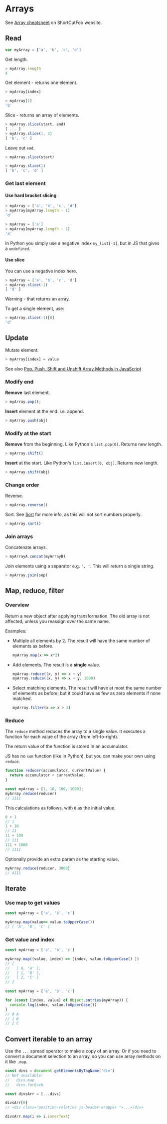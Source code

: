 # Arrays

See [Array cheatsheet](https://www.shortcutfoo.com/app/dojos/javascript-arrays/cheatsheet) on ShortCutFoo website.


## Read

```javascript
var myArray = ['a', 'b', 'c', 'd']
```

Get length.

```javascript
> myArray.length
4
```

Get element - returns one element.

```javascript
> myArray[index]

> myArray[1]
'b'
```

Slice - returns an array of elements.

```javascript
> myArray.slice(start, end)
[ ... ]
> myArray.slice(1, 3)
[ 'b', 'c' ]
```

Leave out `end`.

```javascript
> myArray.slice(start)

> myArray.slice(1)
[ 'b', 'c', 'd' ]
```

### Get last element

#### Use hard bracket slicing

```javascript
> myArray = ['a', 'b', 'c', 'd']
> myArray[myArray.length - 1]
'd'

> myArray = ['a']
> myArray[myArray.length - 1]
'a'
```

In Python you simply use a negative index `my_list[-1]`, but in JS that gives a `undefined`.

#### Use slice

You can use a negative index here.

```javascript
> myArray = ['a', 'b', 'c', 'd']
> myArray.slice(-1)
[ 'd' ]
```

Warning - that returns an array.

To get a single element, use:

```javascript
> myArray.slice(-1)[0]
'd'
```


## Update

Mutate element.

```javascript
> myArray[index] = value
```

See also [Pop, Push, Shift and Unshift Array Methods in JavaScript](https://alligator.io/js/push-pop-shift-unshift-array-methods/)

### Modify end

**Remove** last element.

```javascript
> myArray.pop();
```

**Insert** element at the end. i.e. append.

```javascript
> myArray.push(obj)
```

### Modify at the start

**Remove** from the beginning. Like Python's `list.pop(0)`. Returns new length.

```javascript
> myArray.shift()
```

**Insert** at the start. Like Python's `list.insert(0, obj)`. Returns new length.

```javascript
> myArray.shift(obj)
```

### Change order

Reverse.

```javascript
> myArray.reverse()
```

Sort. See [Sort](sort.md) for more info, as this will not sort numbers properly.

```javascript
> myArray.sort()
```

### Join arrays

Concatenate arrays.

```javascript
> myArrayA.concat(myArrayB)
```

Join elements using a separator e.g. `', '`. This will return a single string.

```javascript
> myArray.join(sep)
```


## Map, reduce, filter

### Overview

Return a new object after applying transformation. The old array is not affected, unless you reassign over the same name.

Examples:

- Multiple all elements by 2. The result will have the same number of elements as before.
    ```javascript
    myArray.map(x => x*2)
    ```
- Add elements. The result is a **single** value.
    ```javascript
    myArray.reduce((x, y) => x + y)
    myArray.reduce((x, y) => x + y, 1000)
    ```
- Select matching elements. The result will have at most the same number of elements as before, but it could have as few as zero elements if none matched.
    ```javascript
    myArray.filter(x => x > 2)
    ```

### Reduce

The `reduce` method reduces the array to a single value. It executes a function for each value of the array (from left-to-right).

The return value of the function is stored in an accumulator.

JS has no `sum` function (like in Python), but you can make your own using `reduce`.

```javascript
function reducer(accumulator, currentValue) {
  return accumulator + currentValue;
}

const myArray = [1, 10, 100, 1000];
myArray.reduce(reducer)
// 1111
```

This calculations as follows, with `0` as the initial value.

```javascript
0 + 1
// 1
1 + 10 
// 11
11 + 100 
// 111
111 + 1000
// 1111
```

Optionally provide an extra param as the starting value.

```javascript
myArray.reduce(reducer, 3000)
// 4111
```


## Iterate

### Use map to get values

```javascript
const myArray = ['a', 'b', 'c']

myArray.map(value=> value.toUpperCase())
// [ 'A', 'B', 'C' ]
```

### Get value and index

```javascript
const myArray = ['a', 'b', 'c']

myArray.map((value, index) => [index, value.toUpperCase() ])
// [ 
//   [ 0, 'A' ], 
//   [ 1, 'B' ],
//   [ 2, 'C' ]
// ]
```

```javascript
const myArray = ['a', 'b', 'c']

for (const [index, value] of Object.entries(myArray)) {
  console.log(index, value.toUpperCase())
}
// 0 A
// 1 B
// 2 C
```


## Convert iterable to an array

Use the `...` spread operator to make a copy of an array. Or if you need to convert a document selection to an array, so you can use array methods on it like `.map`.

```javascript
const divs = document.getElementsByTagName('div')
// Not available:
//   divs.map
//   divs.forEach

const divsArr = [...divs]

divsArr[0]
// <div class="position-relative js-header-wrapper ">...</div>

divsArr.map(i => i.innerText)
```
